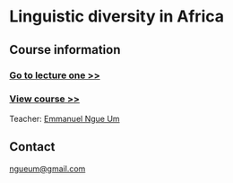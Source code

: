# **Linguistic diversity in Africa**


## **Course information**

### [Go to lecture one >>](https://github.com/Ngue-Um/syllabi/blob/main/mock-lecture_linguistic-diversity-in-africa.md)

### [View course >>](https://github.com/Ngue-Um/syllabi/blob/main/course_linguistic-diversity-in-africa.md) 



Teacher: [Emmanuel Ngue Um](https://www.linkedin.com/in/emmanuel-ngué-um-98663769/)
 
## **Contact**
ngueum@gmail.com 